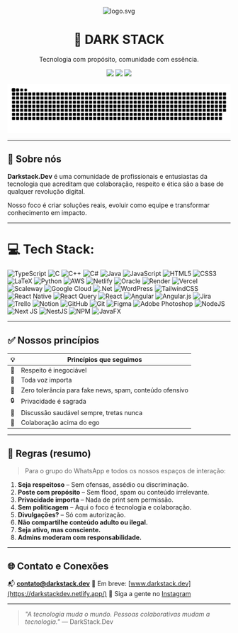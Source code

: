 <p align="center">
  <img src="https://raw.githubusercontent.com/DarkStack-Dev/DarkStack-Dev/main/logo.svg" width="100" alt="logo.svg" />
</p>

<h1 align="center">🚀 DARK STACK</h1>
<p align="center">Tecnologia com propósito, comunidade com essência.</p>

<p align="center">
  <img src="https://img.shields.io/badge/Colaboração-ativa-4caf50?style=for-the-badge&logo=github" />
  <img src="https://img.shields.io/badge/Respeito-%F0%9F%91%8F%20fundamental-blue?style=for-the-badge" />
  <img src="https://img.shields.io/badge/Anti--spam-%E2%9A%A0%EF%B8%8F%20tolerância%20zero-red?style=for-the-badge" />
</p>

<p align="center">
  <img src="https://raw.githubusercontent.com/platane/platane/output/github-contribution-grid-snake-dark.svg?text=DARKSTACK" alt="Animação Snake escrevendo DARKSTACK" />
</p>

---

## 🧠 Sobre nós

**Darkstack.Dev** é uma comunidade de profissionais e entusiastas da tecnologia que acreditam que colaboração, respeito e ética são a base de qualquer revolução digital.

Nosso foco é criar soluções reais, evoluir como equipe e transformar conhecimento em impacto.

---

# 💻 Tech Stack:
![TypeScript](https://img.shields.io/badge/typescript-%23007ACC.svg?style=for-the-badge&logo=typescript&logoColor=white) ![C](https://img.shields.io/badge/c-%2300599C.svg?style=for-the-badge&logo=c&logoColor=white) ![C++](https://img.shields.io/badge/c++-%2300599C.svg?style=for-the-badge&logo=c%2B%2B&logoColor=white) ![C#](https://img.shields.io/badge/c%23-%23239120.svg?style=for-the-badge&logo=csharp&logoColor=white) ![Java](https://img.shields.io/badge/java-%23ED8B00.svg?style=for-the-badge&logo=openjdk&logoColor=white) ![JavaScript](https://img.shields.io/badge/javascript-%23323330.svg?style=for-the-badge&logo=javascript&logoColor=%23F7DF1E) ![HTML5](https://img.shields.io/badge/html5-%23E34F26.svg?style=for-the-badge&logo=html5&logoColor=white) ![CSS3](https://img.shields.io/badge/css3-%231572B6.svg?style=for-the-badge&logo=css3&logoColor=white) ![LaTeX](https://img.shields.io/badge/latex-%23008080.svg?style=for-the-badge&logo=latex&logoColor=white) ![Python](https://img.shields.io/badge/python-3670A0?style=for-the-badge&logo=python&logoColor=ffdd54) ![AWS](https://img.shields.io/badge/AWS-%23FF9900.svg?style=for-the-badge&logo=amazon-aws&logoColor=white) ![Netlify](https://img.shields.io/badge/netlify-%23000000.svg?style=for-the-badge&logo=netlify&logoColor=#00C7B7) ![Oracle](https://img.shields.io/badge/Oracle-F80000?style=for-the-badge&logo=oracle&logoColor=white) ![Render](https://img.shields.io/badge/Render-%46E3B7.svg?style=for-the-badge&logo=render&logoColor=white) ![Vercel](https://img.shields.io/badge/vercel-%23000000.svg?style=for-the-badge&logo=vercel&logoColor=white) ![Scaleway](https://img.shields.io/badge/SCALEWAY-%234f0599.svg?style=for-the-badge&logo=scaleway&logoColor=white) ![Google Cloud](https://img.shields.io/badge/GoogleCloud-%234285F4.svg?style=for-the-badge&logo=google-cloud&logoColor=white) ![.Net](https://img.shields.io/badge/.NET-5C2D91?style=for-the-badge&logo=.net&logoColor=white) ![WordPress](https://img.shields.io/badge/WordPress-%23117AC9.svg?style=for-the-badge&logo=WordPress&logoColor=white) ![TailwindCSS](https://img.shields.io/badge/tailwindcss-%2338B2AC.svg?style=for-the-badge&logo=tailwind-css&logoColor=white) ![React Native](https://img.shields.io/badge/react_native-%2320232a.svg?style=for-the-badge&logo=react&logoColor=%2361DAFB) ![React Query](https://img.shields.io/badge/-React%20Query-FF4154?style=for-the-badge&logo=react%20query&logoColor=white) ![React](https://img.shields.io/badge/react-%2320232a.svg?style=for-the-badge&logo=react&logoColor=%2361DAFB) ![Angular](https://img.shields.io/badge/angular-%23DD0031.svg?style=for-the-badge&logo=angular&logoColor=white) ![Angular.js](https://img.shields.io/badge/angular.js-%23E23237.svg?style=for-the-badge&logo=angularjs&logoColor=white) ![Jira](https://img.shields.io/badge/jira-%230A0FFF.svg?style=for-the-badge&logo=jira&logoColor=white) ![Trello](https://img.shields.io/badge/Trello-%23026AA7.svg?style=for-the-badge&logo=Trello&logoColor=white) ![Notion](https://img.shields.io/badge/Notion-%23000000.svg?style=for-the-badge&logo=notion&logoColor=white) ![GitHub](https://img.shields.io/badge/github-%23121011.svg?style=for-the-badge&logo=github&logoColor=white) ![Git](https://img.shields.io/badge/git-%23F05033.svg?style=for-the-badge&logo=git&logoColor=white) ![Figma](https://img.shields.io/badge/figma-%23F24E1E.svg?style=for-the-badge&logo=figma&logoColor=white) ![Adobe Photoshop](https://img.shields.io/badge/adobe%20photoshop-%2331A8FF.svg?style=for-the-badge&logo=adobe%20photoshop&logoColor=white) ![NodeJS](https://img.shields.io/badge/node.js-6DA55F?style=for-the-badge&logo=node.js&logoColor=white) ![Next JS](https://img.shields.io/badge/Next-black?style=for-the-badge&logo=next.js&logoColor=white) ![NestJS](https://img.shields.io/badge/nestjs-%23E0234E.svg?style=for-the-badge&logo=nestjs&logoColor=white) ![NPM](https://img.shields.io/badge/NPM-%23CB3837.svg?style=for-the-badge&logo=npm&logoColor=white) ![JavaFX](https://img.shields.io/badge/javafx-%23FF0000.svg?style=for-the-badge&logo=javafx&logoColor=white)

---

## ✅ Nossos princípios

| 💡 | **Princípios que seguimos** |
|----|-----------------------------|
| 🙌 | Respeito é inegociável |
| 📢 | Toda voz importa |
| 🚫 | Zero tolerância para fake news, spam, conteúdo ofensivo |
| 🔒 | Privacidade é sagrada |
| 💬 | Discussão saudável sempre, tretas nunca |
| 🤝 | Colaboração acima do ego |

---

## 📜 Regras (resumo)

> Para o grupo do WhatsApp e todos os nossos espaços de interação:

1. **Seja respeitoso** – Sem ofensas, assédio ou discriminação.
2. **Poste com propósito** – Sem flood, spam ou conteúdo irrelevante.
3. **Privacidade importa** – Nada de print sem permissão.
4. **Sem politicagem** – Aqui o foco é tecnologia e colaboração.
5. **Divulgações?** – Só com autorização.
6. **Não compartilhe conteúdo adulto ou ilegal.**
7. **Seja ativo, mas consciente.**
8. **Admins moderam com responsabilidade.**

---

## 🌐 Contato e Conexões

📬 **contato@darkstack.dev**
📎 Em breve: [www.darkstack.dev](https://darkstackdev.netlify.app/)
📱 Siga a gente no [Instagram](https://instagram.com/darkstackdev)

---

> _"A tecnologia muda o mundo. Pessoas colaborativas mudam a tecnologia."_
> — DarkStack.Dev
